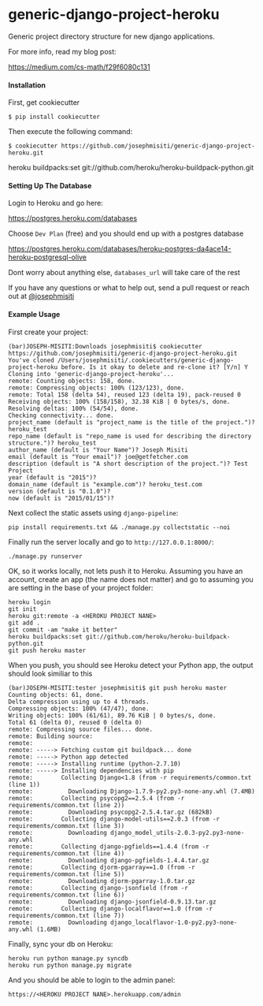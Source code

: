generic-django-project-heroku
=============================

Generic project directory structure for new django applications.

For more info, read my blog post:

https://medium.com/cs-math/f29f6080c131


#### Installation

First, get cookiecutter

```
$ pip install cookiecutter
```

Then execute the following command:

```
$ cookiecutter https://github.com/josephmisiti/generic-django-project-heroku.git
```

heroku buildpacks:set git://github.com/heroku/heroku-buildpack-python.git


#### Setting Up The Database

Login to Heroku and go here:

https://postgres.heroku.com/databases

Choose `Dev Plan` (free) and you should end up with a postgres database

https://postgres.heroku.com/databases/heroku-postgres-da4ace14-heroku-postgresql-olive

Dont worry about anything else, `databases_url` will take care of the rest


If you have any questions or what to help out, send a pull request or reach out at [@josephmisiti](http://www.twitter.com/josephmisiti)


#### Example Usage

First create your project:

```
(bar)JOSEPH-MISITI:Downloads josephmisiti$ cookiecutter https://github.com/josephmisiti/generic-django-project-heroku.git
You've cloned /Users/josephmisiti/.cookiecutters/generic-django-project-heroku before. Is it okay to delete and re-clone it? [Y/n] Y
Cloning into 'generic-django-project-heroku'...
remote: Counting objects: 158, done.
remote: Compressing objects: 100% (123/123), done.
remote: Total 158 (delta 54), reused 123 (delta 19), pack-reused 0
Receiving objects: 100% (158/158), 32.38 KiB | 0 bytes/s, done.
Resolving deltas: 100% (54/54), done.
Checking connectivity... done.
project_name (default is "project_name is the title of the project.")? heroku_test
repo_name (default is "repo_name is used for describing the directory structure.")? heroku_test
author_name (default is "Your Name")? Joseph Misiti
email (default is "Your email")? joe@getfetcher.com
description (default is "A short description of the project.")? Test Project
year (default is "2015")?
domain_name (default is "example.com")? heroku_test.com
version (default is "0.1.0")?
now (default is "2015/01/15")?
```

Next collect the static assets using `django-pipeline`:

```
pip install requirements.txt && ./manage.py collectstatic --noi
```

Finally run the server locally and go to `http://127.0.0.1:8000/`:


```
./manage.py runserver
```

OK, so it works locally, not lets push it to Heroku. Assuming you have an account, create an app (the name does not matter) and go to assuming you are setting in the base of your project folder:

```
heroku login
git init
heroku git:remote -a <HEROKU PROJECT NANE>
git add .
git commit -am "make it better"
heroku buildpacks:set git://github.com/heroku/heroku-buildpack-python.git
git push heroku master
```

When you push, you should see Heroku detect your Python app, the output should look similiar to this

```
(bar)JOSEPH-MISITI:tester josephmisiti$ git push heroku master
Counting objects: 61, done.
Delta compression using up to 4 threads.
Compressing objects: 100% (47/47), done.
Writing objects: 100% (61/61), 89.76 KiB | 0 bytes/s, done.
Total 61 (delta 0), reused 0 (delta 0)
remote: Compressing source files... done.
remote: Building source:
remote:
remote: -----> Fetching custom git buildpack... done
remote: -----> Python app detected
remote: -----> Installing runtime (python-2.7.10)
remote: -----> Installing dependencies with pip
remote:        Collecting Django<1.8 (from -r requirements/common.txt (line 1))
remote:          Downloading Django-1.7.9-py2.py3-none-any.whl (7.4MB)
remote:        Collecting psycopg2==2.5.4 (from -r requirements/common.txt (line 2))
remote:          Downloading psycopg2-2.5.4.tar.gz (682kB)
remote:        Collecting django-model-utils==2.0.3 (from -r requirements/common.txt (line 3))
remote:          Downloading django_model_utils-2.0.3-py2.py3-none-any.whl
remote:        Collecting django-pgfields==1.4.4 (from -r requirements/common.txt (line 4))
remote:          Downloading django-pgfields-1.4.4.tar.gz
remote:        Collecting djorm-pgarray==1.0 (from -r requirements/common.txt (line 5))
remote:          Downloading djorm-pgarray-1.0.tar.gz
remote:        Collecting django-jsonfield (from -r requirements/common.txt (line 6))
remote:          Downloading django-jsonfield-0.9.13.tar.gz
remote:        Collecting django-localflavor==1.0 (from -r requirements/common.txt (line 7))
remote:          Downloading django_localflavor-1.0-py2.py3-none-any.whl (1.6MB)
```


Finally, sync your db on Heroku:

```
heroku run python manage.py syncdb
heroku run python manage.py migrate
```

And you should be able to login to the admin panel:

```
https://<HEROKU PROJECT NANE>.herokuapp.com/admin
```